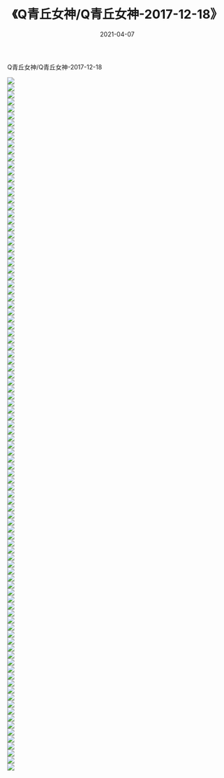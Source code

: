 ﻿---
layout: post
title:  《Q青丘女神/Q青丘女神-2017-12-18》
date:   2021-04-07
img: http://pic.660000.xyz/1:/网络美图/2021/Q青丘女神/Q青丘女神-2017-12-18/000.jpg
categories: [美女, 清纯, 唯美]
---

Q青丘女神/Q青丘女神-2017-12-18

 ![](http://pic.660000.xyz/1:/网络美图/2021/Q青丘女神/Q青丘女神-2017-12-18/001.jpg) <br>![](http://pic.660000.xyz/1:/网络美图/2021/Q青丘女神/Q青丘女神-2017-12-18/002.jpg) <br>![](http://pic.660000.xyz/1:/网络美图/2021/Q青丘女神/Q青丘女神-2017-12-18/003.jpg) <br>![](http://pic.660000.xyz/1:/网络美图/2021/Q青丘女神/Q青丘女神-2017-12-18/004.jpg) <br>![](http://pic.660000.xyz/1:/网络美图/2021/Q青丘女神/Q青丘女神-2017-12-18/005.jpg) <br>![](http://pic.660000.xyz/1:/网络美图/2021/Q青丘女神/Q青丘女神-2017-12-18/006.jpg) <br>![](http://pic.660000.xyz/1:/网络美图/2021/Q青丘女神/Q青丘女神-2017-12-18/007.jpg) <br>![](http://pic.660000.xyz/1:/网络美图/2021/Q青丘女神/Q青丘女神-2017-12-18/008.jpg) <br>![](http://pic.660000.xyz/1:/网络美图/2021/Q青丘女神/Q青丘女神-2017-12-18/009.jpg) <br>![](http://pic.660000.xyz/1:/网络美图/2021/Q青丘女神/Q青丘女神-2017-12-18/010.jpg) <br>![](http://pic.660000.xyz/1:/网络美图/2021/Q青丘女神/Q青丘女神-2017-12-18/011.jpg) <br>![](http://pic.660000.xyz/1:/网络美图/2021/Q青丘女神/Q青丘女神-2017-12-18/012.jpg) <br>![](http://pic.660000.xyz/1:/网络美图/2021/Q青丘女神/Q青丘女神-2017-12-18/013.jpg) <br>![](http://pic.660000.xyz/1:/网络美图/2021/Q青丘女神/Q青丘女神-2017-12-18/014.jpg) <br>![](http://pic.660000.xyz/1:/网络美图/2021/Q青丘女神/Q青丘女神-2017-12-18/015.jpg) <br>![](http://pic.660000.xyz/1:/网络美图/2021/Q青丘女神/Q青丘女神-2017-12-18/016.jpg) <br>![](http://pic.660000.xyz/1:/网络美图/2021/Q青丘女神/Q青丘女神-2017-12-18/017.jpg) <br>![](http://pic.660000.xyz/1:/网络美图/2021/Q青丘女神/Q青丘女神-2017-12-18/018.jpg) <br>![](http://pic.660000.xyz/1:/网络美图/2021/Q青丘女神/Q青丘女神-2017-12-18/019.jpg) <br>![](http://pic.660000.xyz/1:/网络美图/2021/Q青丘女神/Q青丘女神-2017-12-18/020.jpg) <br>![](http://pic.660000.xyz/1:/网络美图/2021/Q青丘女神/Q青丘女神-2017-12-18/021.jpg) <br>![](http://pic.660000.xyz/1:/网络美图/2021/Q青丘女神/Q青丘女神-2017-12-18/022.jpg) <br>![](http://pic.660000.xyz/1:/网络美图/2021/Q青丘女神/Q青丘女神-2017-12-18/023.jpg) <br>![](http://pic.660000.xyz/1:/网络美图/2021/Q青丘女神/Q青丘女神-2017-12-18/024.jpg) <br>![](http://pic.660000.xyz/1:/网络美图/2021/Q青丘女神/Q青丘女神-2017-12-18/025.jpg) <br>![](http://pic.660000.xyz/1:/网络美图/2021/Q青丘女神/Q青丘女神-2017-12-18/026.jpg) <br>![](http://pic.660000.xyz/1:/网络美图/2021/Q青丘女神/Q青丘女神-2017-12-18/027.jpg) <br>![](http://pic.660000.xyz/1:/网络美图/2021/Q青丘女神/Q青丘女神-2017-12-18/028.jpg) <br>![](http://pic.660000.xyz/1:/网络美图/2021/Q青丘女神/Q青丘女神-2017-12-18/029.jpg) <br>![](http://pic.660000.xyz/1:/网络美图/2021/Q青丘女神/Q青丘女神-2017-12-18/030.jpg) <br>![](http://pic.660000.xyz/1:/网络美图/2021/Q青丘女神/Q青丘女神-2017-12-18/031.jpg) <br>![](http://pic.660000.xyz/1:/网络美图/2021/Q青丘女神/Q青丘女神-2017-12-18/032.jpg) <br>![](http://pic.660000.xyz/1:/网络美图/2021/Q青丘女神/Q青丘女神-2017-12-18/033.jpg) <br>![](http://pic.660000.xyz/1:/网络美图/2021/Q青丘女神/Q青丘女神-2017-12-18/034.jpg) <br>![](http://pic.660000.xyz/1:/网络美图/2021/Q青丘女神/Q青丘女神-2017-12-18/035.jpg) <br>![](http://pic.660000.xyz/1:/网络美图/2021/Q青丘女神/Q青丘女神-2017-12-18/036.jpg) <br>![](http://pic.660000.xyz/1:/网络美图/2021/Q青丘女神/Q青丘女神-2017-12-18/037.jpg) <br>![](http://pic.660000.xyz/1:/网络美图/2021/Q青丘女神/Q青丘女神-2017-12-18/038.jpg) <br>![](http://pic.660000.xyz/1:/网络美图/2021/Q青丘女神/Q青丘女神-2017-12-18/039.jpg) <br>![](http://pic.660000.xyz/1:/网络美图/2021/Q青丘女神/Q青丘女神-2017-12-18/040.jpg) <br>![](http://pic.660000.xyz/1:/网络美图/2021/Q青丘女神/Q青丘女神-2017-12-18/041.jpg) <br>![](http://pic.660000.xyz/1:/网络美图/2021/Q青丘女神/Q青丘女神-2017-12-18/042.jpg) <br>![](http://pic.660000.xyz/1:/网络美图/2021/Q青丘女神/Q青丘女神-2017-12-18/043.jpg) <br>![](http://pic.660000.xyz/1:/网络美图/2021/Q青丘女神/Q青丘女神-2017-12-18/044.jpg) <br>![](http://pic.660000.xyz/1:/网络美图/2021/Q青丘女神/Q青丘女神-2017-12-18/045.jpg) <br>![](http://pic.660000.xyz/1:/网络美图/2021/Q青丘女神/Q青丘女神-2017-12-18/046.jpg) <br>![](http://pic.660000.xyz/1:/网络美图/2021/Q青丘女神/Q青丘女神-2017-12-18/047.jpg) <br>![](http://pic.660000.xyz/1:/网络美图/2021/Q青丘女神/Q青丘女神-2017-12-18/048.jpg) <br>![](http://pic.660000.xyz/1:/网络美图/2021/Q青丘女神/Q青丘女神-2017-12-18/049.jpg) <br>![](http://pic.660000.xyz/1:/网络美图/2021/Q青丘女神/Q青丘女神-2017-12-18/050.jpg) <br>![](http://pic.660000.xyz/1:/网络美图/2021/Q青丘女神/Q青丘女神-2017-12-18/051.jpg) <br>![](http://pic.660000.xyz/1:/网络美图/2021/Q青丘女神/Q青丘女神-2017-12-18/052.jpg) <br>![](http://pic.660000.xyz/1:/网络美图/2021/Q青丘女神/Q青丘女神-2017-12-18/053.jpg) <br>![](http://pic.660000.xyz/1:/网络美图/2021/Q青丘女神/Q青丘女神-2017-12-18/054.jpg) <br>![](http://pic.660000.xyz/1:/网络美图/2021/Q青丘女神/Q青丘女神-2017-12-18/055.jpg) <br>![](http://pic.660000.xyz/1:/网络美图/2021/Q青丘女神/Q青丘女神-2017-12-18/056.jpg) <br>![](http://pic.660000.xyz/1:/网络美图/2021/Q青丘女神/Q青丘女神-2017-12-18/057.jpg) <br>![](http://pic.660000.xyz/1:/网络美图/2021/Q青丘女神/Q青丘女神-2017-12-18/058.jpg) <br>![](http://pic.660000.xyz/1:/网络美图/2021/Q青丘女神/Q青丘女神-2017-12-18/059.jpg) <br>![](http://pic.660000.xyz/1:/网络美图/2021/Q青丘女神/Q青丘女神-2017-12-18/060.jpg) <br>![](http://pic.660000.xyz/1:/网络美图/2021/Q青丘女神/Q青丘女神-2017-12-18/061.jpg) <br>![](http://pic.660000.xyz/1:/网络美图/2021/Q青丘女神/Q青丘女神-2017-12-18/062.jpg) <br>![](http://pic.660000.xyz/1:/网络美图/2021/Q青丘女神/Q青丘女神-2017-12-18/063.jpg) <br>![](http://pic.660000.xyz/1:/网络美图/2021/Q青丘女神/Q青丘女神-2017-12-18/064.jpg) <br>![](http://pic.660000.xyz/1:/网络美图/2021/Q青丘女神/Q青丘女神-2017-12-18/065.jpg) <br>![](http://pic.660000.xyz/1:/网络美图/2021/Q青丘女神/Q青丘女神-2017-12-18/066.jpg) <br>![](http://pic.660000.xyz/1:/网络美图/2021/Q青丘女神/Q青丘女神-2017-12-18/067.jpg) <br>![](http://pic.660000.xyz/1:/网络美图/2021/Q青丘女神/Q青丘女神-2017-12-18/068.jpg) <br>![](http://pic.660000.xyz/1:/网络美图/2021/Q青丘女神/Q青丘女神-2017-12-18/069.jpg) <br>![](http://pic.660000.xyz/1:/网络美图/2021/Q青丘女神/Q青丘女神-2017-12-18/070.jpg) <br>![](http://pic.660000.xyz/1:/网络美图/2021/Q青丘女神/Q青丘女神-2017-12-18/071.jpg) <br>![](http://pic.660000.xyz/1:/网络美图/2021/Q青丘女神/Q青丘女神-2017-12-18/072.jpg) <br>![](http://pic.660000.xyz/1:/网络美图/2021/Q青丘女神/Q青丘女神-2017-12-18/073.jpg) <br>![](http://pic.660000.xyz/1:/网络美图/2021/Q青丘女神/Q青丘女神-2017-12-18/074.jpg) <br>![](http://pic.660000.xyz/1:/网络美图/2021/Q青丘女神/Q青丘女神-2017-12-18/075.jpg) <br>![](http://pic.660000.xyz/1:/网络美图/2021/Q青丘女神/Q青丘女神-2017-12-18/076.jpg) <br>![](http://pic.660000.xyz/1:/网络美图/2021/Q青丘女神/Q青丘女神-2017-12-18/077.jpg) <br>![](http://pic.660000.xyz/1:/网络美图/2021/Q青丘女神/Q青丘女神-2017-12-18/078.jpg) <br>![](http://pic.660000.xyz/1:/网络美图/2021/Q青丘女神/Q青丘女神-2017-12-18/079.jpg) <br>![](http://pic.660000.xyz/1:/网络美图/2021/Q青丘女神/Q青丘女神-2017-12-18/080.jpg) <br>![](http://pic.660000.xyz/1:/网络美图/2021/Q青丘女神/Q青丘女神-2017-12-18/081.jpg) <br>![](http://pic.660000.xyz/1:/网络美图/2021/Q青丘女神/Q青丘女神-2017-12-18/082.jpg) <br>![](http://pic.660000.xyz/1:/网络美图/2021/Q青丘女神/Q青丘女神-2017-12-18/083.jpg) <br>![](http://pic.660000.xyz/1:/网络美图/2021/Q青丘女神/Q青丘女神-2017-12-18/084.jpg) <br>![](http://pic.660000.xyz/1:/网络美图/2021/Q青丘女神/Q青丘女神-2017-12-18/085.jpg) <br>![](http://pic.660000.xyz/1:/网络美图/2021/Q青丘女神/Q青丘女神-2017-12-18/086.jpg) <br>![](http://pic.660000.xyz/1:/网络美图/2021/Q青丘女神/Q青丘女神-2017-12-18/087.jpg) <br>![](http://pic.660000.xyz/1:/网络美图/2021/Q青丘女神/Q青丘女神-2017-12-18/088.jpg) <br>![](http://pic.660000.xyz/1:/网络美图/2021/Q青丘女神/Q青丘女神-2017-12-18/089.jpg) <br>![](http://pic.660000.xyz/1:/网络美图/2021/Q青丘女神/Q青丘女神-2017-12-18/090.jpg) <br>![](http://pic.660000.xyz/1:/网络美图/2021/Q青丘女神/Q青丘女神-2017-12-18/091.jpg) <br>![](http://pic.660000.xyz/1:/网络美图/2021/Q青丘女神/Q青丘女神-2017-12-18/092.jpg) <br>![](http://pic.660000.xyz/1:/网络美图/2021/Q青丘女神/Q青丘女神-2017-12-18/093.jpg) <br>![](http://pic.660000.xyz/1:/网络美图/2021/Q青丘女神/Q青丘女神-2017-12-18/094.jpg) <br>![](http://pic.660000.xyz/1:/网络美图/2021/Q青丘女神/Q青丘女神-2017-12-18/095.jpg) <br>![](http://pic.660000.xyz/1:/网络美图/2021/Q青丘女神/Q青丘女神-2017-12-18/096.jpg) <br>![](http://pic.660000.xyz/1:/网络美图/2021/Q青丘女神/Q青丘女神-2017-12-18/097.jpg) <br>![](http://pic.660000.xyz/1:/网络美图/2021/Q青丘女神/Q青丘女神-2017-12-18/098.jpg) <br>![](http://pic.660000.xyz/1:/网络美图/2021/Q青丘女神/Q青丘女神-2017-12-18/099.jpg) <br>